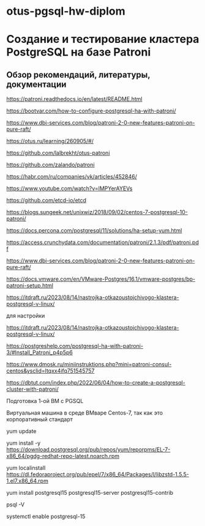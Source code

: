 # otus-pgsql-hw-diplom

#  Cоздание и тестирование кластера PostgreSQL на базе Patroni

## Обзор рекомендаций, литературы, документации

https://patroni.readthedocs.io/en/latest/README.html

https://bootvar.com/how-to-configure-postgresql-ha-with-patroni/

https://www.dbi-services.com/blog/patroni-2-0-new-features-patroni-on-pure-raft/

https://otus.ru/learning/260905/#/

https://github.com/lalbrekht/otus-patroni

https://github.com/zalando/patroni

https://habr.com/ru/companies/vk/articles/452846/

https://www.youtube.com/watch?v=lMPYerAYEVs

https://github.com/etcd-io/etcd

https://blogs.sungeek.net/unixwiz/2018/09/02/centos-7-postgresql-10-patroni/

https://docs.percona.com/postgresql/11/solutions/ha-setup-yum.html

https://access.crunchydata.com/documentation/patroni/2.1.3/pdf/patroni.pdf

https://www.dbi-services.com/blog/patroni-2-0-new-features-patroni-on-pure-raft/

https://docs.vmware.com/en/VMware-Postgres/16.1/vmware-postgres/bp-patroni-setup.html

https://itdraft.ru/2023/08/14/nastrojka-otkazoustojchivogo-klastera-postgresql-v-linux/

для настройки

https://itdraft.ru/2023/08/14/nastrojka-otkazoustojchivogo-klastera-postgresql-v-linux/

https://postgreshelp.com/postgresql-ha-with-patroni-3/#Install_Patroni_p4p5p6

https://www.dmosk.ru/miniinstruktions.php?mini=patroni-consul-centos&ysclid=ltqxx4ifq751545757

https://dbtut.com/index.php/2022/06/04/how-to-create-a-postgresql-cluster-with-patroni/


Подготовка 1-ой ВМ с PGSQL

Виртуальная машина в среде ВМваре
Centos-7, так как это корпоративный стандарт

yum update

yum install -y https://download.postgresql.org/pub/repos/yum/reporpms/EL-7-x86_64/pgdg-redhat-repo-latest.noarch.rpm

yum localinstall https://dl.fedoraproject.org/pub/epel/7/x86_64/Packages/l/libzstd-1.5.5-1.el7.x86_64.rpm

yum install postgresql15 postgresql15-server postgresql15-contrib

psql -V

systemctl enable postgresql-15









